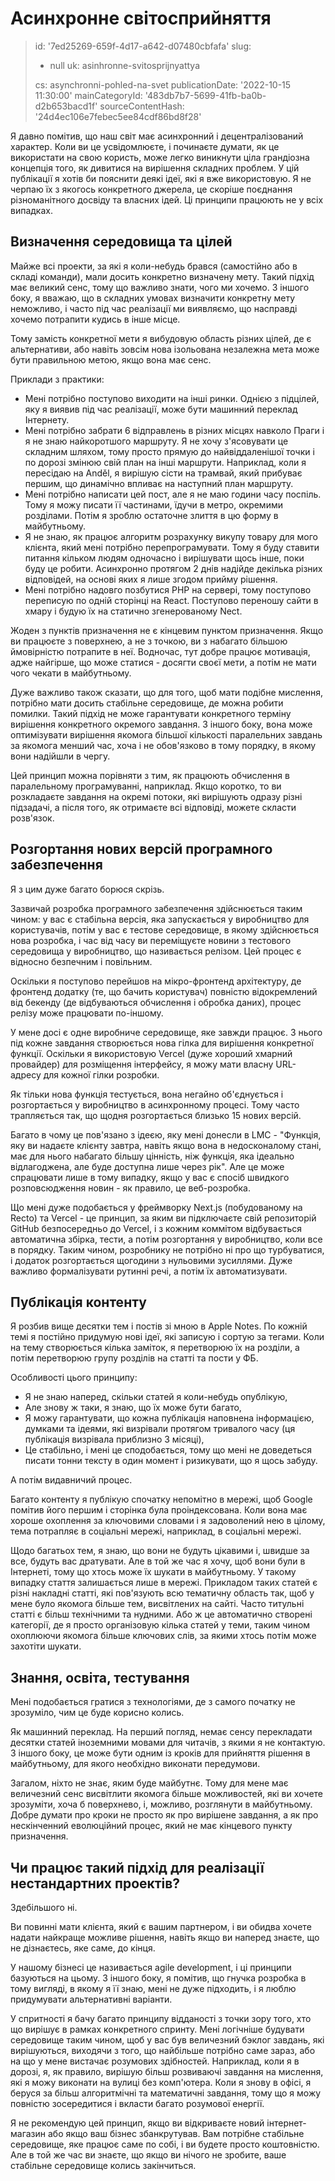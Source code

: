 Асинхронне світосприйняття
==========================

> id: '7ed25269-659f-4d17-a642-d07480cbfafa'
> slug:
> 	- null
> 	uk: asinhronne-svitosprijnyattya
> 
> cs: asynchronni-pohled-na-svet
> publicationDate: '2022-10-15 11:30:00'
> mainCategoryId: '483db7b7-5699-41fb-ba0b-d2b653bacd1f'
> sourceContentHash: '24d4ec106e7febec5ee84cdf86bd8f28'

Я давно помітив, що наш світ має асинхронний і децентралізований характер. Коли ви це усвідомлюєте, і починаєте думати, як це використати на свою користь, може легко виникнути ціла грандіозна концепція того, як дивитися на вирішення складних проблем. У цій публікації я хотів би пояснити деякі ідеї, які я вже використовую. Я не черпаю їх з якогось конкретного джерела, це скоріше поєднання різноманітного досвіду та власних ідей. Ці принципи працюють не у всіх випадках.

Визначення середовища та цілей
-------------------------

Майже всі проекти, за які я коли-небудь брався (самостійно або в складі команди), мали досить конкретно визначену мету. Такий підхід має великий сенс, тому що важливо знати, чого ми хочемо. З іншого боку, я вважаю, що в складних умовах визначити конкретну мету неможливо, і часто під час реалізації ми виявляємо, що насправді хочемо потрапити кудись в інше місце.

Тому замість конкретної мети я вибудовую область різних цілей, де є альтернативи, або навіть зовсім нова ізольована незалежна мета може бути правильною метою, якщо вона має сенс.

Приклади з практики:

- Мені потрібно поступово виходити на інші ринки. Однією з підцілей, яку я виявив під час реалізації, може бути машинний переклад Інтернету.
- Мені потрібно забрати 6 відправлень в різних місцях навколо Праги і я не знаю найкоротшого маршруту. Я не хочу з'ясовувати це складним шляхом, тому просто прямую до найвіддаленішої точки і по дорозі змінюю свій план на інші маршрути. Наприклад, коли я пересідаю на Anděl, я вирішую сісти на трамвай, який прибуває першим, що динамічно впливає на наступний план маршруту.
- Мені потрібно написати цей пост, але я не маю години часу поспіль. Тому я можу писати її частинами, їдучи в метро, окремими розділами. Потім я зроблю остаточне злиття в цю форму в майбутньому.
- Я не знаю, як працює алгоритм розрахунку викупу товару для мого клієнта, який мені потрібно перепрограмувати. Тому я буду ставити питання кільком людям одночасно і вирішувати щось інше, поки буду це робити. Асинхронно протягом 2 днів надійде декілька різних відповідей, на основі яких я лише згодом прийму рішення.
- Мені потрібно надовго позбутися PHP на сервері, тому поступово переписую по одній сторінці на React. Поступово переношу сайти в хмару і будую їх на статично згенерованому Nect.

Жоден з пунктів призначення не є кінцевим пунктом призначення. Якщо ви працюєте з поверхнею, а не з точкою, ви з набагато більшою ймовірністю потрапите в неї. Водночас, тут добре працює мотивація, адже найгірше, що може статися - досягти своєї мети, а потім не мати чого чекати в майбутньому.

Дуже важливо також сказати, що для того, щоб мати подібне мислення, потрібно мати досить стабільне середовище, де можна робити помилки. Такий підхід не може гарантувати конкретного терміну вирішення конкретного окремого завдання. З іншого боку, вона може оптимізувати вирішення якомога більшої кількості паралельних завдань за якомога менший час, хоча і не обов'язково в тому порядку, в якому вони надійшли в чергу.

Цей принцип можна порівняти з тим, як працюють обчислення в паралельному програмуванні, наприклад. Якщо коротко, то ви розкладаєте завдання на окремі потоки, які вирішують одразу різні підзадачі, а після того, як отримаєте всі відповіді, можете скласти розв'язок.

Розгортання нових версій програмного забезпечення
--------------------------------

Я з цим дуже багато борюся скрізь.

Зазвичай розробка програмного забезпечення здійснюється таким чином: у вас є стабільна версія, яка запускається у виробництво для користувачів, потім у вас є тестове середовище, в якому здійснюється нова розробка, і час від часу ви переміщуєте новини з тестового середовища у виробництво, що називається релізом. Цей процес є відносно безпечним і повільним.

Оскільки я поступово перейшов на мікро-фронтенд архітектуру, де фронтенд додатку (те, що бачить користувач) повністю відокремлений від бекенду (де відбуваються обчислення і обробка даних), процес релізу може працювати по-іншому.

У мене досі є одне виробниче середовище, яке завжди працює. З нього під кожне завдання створюється нова гілка для вирішення конкретної функції. Оскільки я використовую Vercel (дуже хороший хмарний провайдер) для розміщення інтерфейсу, я можу мати власну URL-адресу для кожної гілки розробки.

Як тільки нова функція тестується, вона негайно об'єднується і розгортається у виробництво в асинхронному процесі. Тому часто трапляється так, що щодня розгортається близько 15 нових версій.

Багато в чому це пов'язано з ідеєю, яку мені донесли в LMC - "Функція, яку ви надаєте клієнту завтра, навіть якщо вона в недосконалому стані, має для нього набагато більшу цінність, ніж функція, яка ідеально відлагоджена, але буде доступна лише через рік". Але це може спрацювати лише в тому випадку, якщо у вас є спосіб швидкого розповсюдження новин - як правило, це веб-розробка.

Що мені дуже подобається у фреймворку Next.js (побудованому на Recto) та Vercel - це принцип, за яким ви підключаєте свій репозиторій GitHub безпосередньо до Vercel, і з кожним коммітом відбувається автоматична збірка, тести, а потім розгортання у виробництво, коли все в порядку. Таким чином, розробнику не потрібно ні про що турбуватися, і додаток розгортається щогодини з нульовими зусиллями. Дуже важливо формалізувати рутинні речі, а потім їх автоматизувати.

Публікація контенту
----------------

Я розбив вище десятки тем і постів зі мною в Apple Notes. По кожній темі я постійно придумую нові ідеї, які записую і сортую за тегами. Коли на тему створюється кілька заміток, я перетворюю їх на розділи, а потім перетворюю групу розділів на статті та пости у ФБ.

Особливості цього принципу:

- Я не знаю наперед, скільки статей я коли-небудь опублікую,
- Але знову ж таки, я знаю, що їх може бути багато,
- Я можу гарантувати, що кожна публікація наповнена інформацією, думками та ідеями, які визрівали протягом тривалого часу (ця публікація визрівала приблизно 3 місяці),
- Це стабільно, і мені це сподобається, тому що мені не доведеться писати тонни тексту в один момент і ризикувати, що я щось забуду.

А потім видавничий процес.

Багато контенту я публікую спочатку непомітно в мережі, щоб Google помітив його першим і сторінка була проіндексована. Коли вона має хороше охоплення за ключовими словами і я задоволений нею в цілому, тема потрапляє в соціальні мережі, наприклад, в соціальні мережі.

Щодо багатьох тем, я знаю, що вони не будуть цікавими і, швидше за все, будуть вас дратувати. Але в той же час я хочу, щоб вони були в Інтернеті, тому що хтось може їх шукати в майбутньому. У такому випадку стаття залишається лише в мережі. Прикладом таких статей є різні накладні статті, які пов'язують всю тематичну область так, щоб у мене було якомога більше тем, висвітлених на сайті. Часто титульні статті є більш технічними та нудними. Або ж це автоматично створені категорії, де я просто організовую кілька статей у теми, таким чином охоплюючи якомога більше ключових слів, за якими хтось потім може захотіти шукати.

Знання, освіта, тестування
------------------------------

Мені подобається гратися з технологіями, де з самого початку не зрозуміло, чим це буде корисно колись.

Як машинний переклад. На перший погляд, немає сенсу перекладати десятки статей іноземними мовами для читачів, з якими я не контактую. З іншого боку, це може бути одним із кроків для прийняття рішення в майбутньому, для якого необхідно виконати передумови.

Загалом, ніхто не знає, яким буде майбутнє. Тому для мене має величезний сенс висвітлити якомога більше можливостей, які ви хочете зрозуміти, хоча б поверхнево, і, можливо, розглянути в майбутньому. Добре думати про кроки не просто як про вирішене завдання, а як про нескінченний еволюційний процес, який не має кінцевого пункту призначення.

Чи працює такий підхід для реалізації нестандартних проектів?
--------------------------------------------------------

Здебільшого ні.

Ви повинні мати клієнта, який є вашим партнером, і ви обидва хочете надати найкраще можливе рішення, навіть якщо ви наперед знаєте, що не дізнаєтесь, яке саме, до кінця.

У нашому бізнесі це називається agile development, і ці принципи базуються на цьому. З іншого боку, я помітив, що гнучка розробка в тому вигляді, в якому я її знаю, мені не дуже підходить, і я люблю придумувати альтернативні варіанти.

У спритності я бачу багато принципу відданості з точки зору того, хто що вирішує в рамках конкретного спринту. Мені логічніше будувати середовище таким чином, щоб у вас був величезний бэклог завдань, які вирішуються, виходячи з того, що найбільше потрібно саме зараз, або на що у мене вистачає розумових здібностей. Наприклад, коли я в дорозі, я, як правило, вирішую більш розвиваючі завдання на мислення, які я можу виконати на вулиці без комп'ютера. Коли я знову в офісі, я беруся за більш алгоритмічні та математичні завдання, тому що я можу повністю зосередитися і вкласти багато розумової енергії.

Я не рекомендую цей принцип, якщо ви відкриваєте новий інтернет-магазин або якщо ваш бізнес збанкрутував. Вам потрібне стабільне середовище, яке працює саме по собі, і ви будете просто коштовністю. Але в той же час ви знаєте, що якщо ви нічого не зробите, ваше стабільне середовище колись закінчиться.
